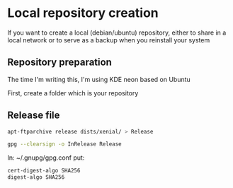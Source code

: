 # Local repository creation

If you want to create a local (debian/ubuntu) repository,
either to share in a local network
or to serve as a backup when you reinstall your system

## Repository preparation

The time I'm writing this, I'm using KDE neon based on Ubuntu

First, create a folder which is your repository 



## Release file

```bash
apt-ftparchive release dists/xenial/ > Release
```

```bash
gpg --clearsign -o InRelease Release
```

In: ~/.gnupg/gpg.conf put:
```bash
cert-digest-algo SHA256
digest-algo SHA256
```
